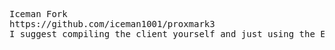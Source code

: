 <pre>
Iceman Fork
https://github.com/iceman1001/proxmark3
I suggest compiling the client yourself and just using the Easy Flash tool for switching firmwares.  I only copy the client's binary here.
</pre>
